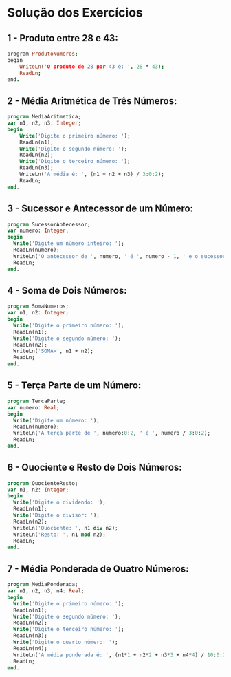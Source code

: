 # Solução dos Exercícios  
## 1 - Produto entre 28 e 43:  
```prolog
program ProdutoNumeros;  
begin  
    WriteLn('O produto de 28 por 43 é: ', 28 * 43);  
    ReadLn;  
end.  
```
## 2 - Média Aritmética de Três Números:  
```pascal
program MediaAritmetica;  
var n1, n2, n3: Integer;  
begin  
    Write('Digite o primeiro número: ');  
    ReadLn(n1);  
    Write('Digite o segundo número: ');  
    ReadLn(n2);  
    Write('Digite o terceiro número: ');  
    ReadLn(n3);  
    WriteLn('A média é: ', (n1 + n2 + n3) / 3:0:2);  
    ReadLn;  
end.  
```
## 3 - Sucessor e Antecessor de um Número:
```pascal
program SucessorAntecessor;  
var numero: Integer;  
begin  
  Write('Digite um número inteiro: ');  
  ReadLn(numero);  
  WriteLn('O antecessor de ', numero, ' é ', numero - 1, ' e o sucessor é ', numero + 1);  
  ReadLn;  
end.  
```
## 4 - Soma de Dois Números:
```pascal
program SomaNumeros;  
var n1, n2: Integer;  
begin  
  Write('Digite o primeiro número: ');  
  ReadLn(n1);  
  Write('Digite o segundo número: ');  
  ReadLn(n2);  
  WriteLn('SOMA=', n1 + n2);  
  ReadLn;  
end.  
```
## 5 - Terça Parte de um Número:
```pascal
program TercaParte;  
var numero: Real;  
begin  
  Write('Digite um número: ');  
  ReadLn(numero);  
  WriteLn('A terça parte de ', numero:0:2, ' é ', numero / 3:0:2);  
  ReadLn;  
end.  
```
## 6 - Quociente e Resto de Dois Números:
```pascal
program QuocienteResto;  
var n1, n2: Integer;  
begin  
  Write('Digite o dividendo: ');  
  ReadLn(n1);  
  Write('Digite o divisor: ');  
  ReadLn(n2);  
  WriteLn('Quociente: ', n1 div n2);  
  WriteLn('Resto: ', n1 mod n2);  
  ReadLn;  
end.  
```
## 7 - Média Ponderada de Quatro Números:
```pascal
program MediaPonderada;
var n1, n2, n3, n4: Real;
begin
  Write('Digite o primeiro número: ');
  ReadLn(n1);
  Write('Digite o segundo número: ');
  ReadLn(n2);
  Write('Digite o terceiro número: ');
  ReadLn(n3);
  Write('Digite o quarto número: ');
  ReadLn(n4);
  WriteLn('A média ponderada é: ', (n1*1 + n2*2 + n3*3 + n4*4) / 10:0:2);
  ReadLn;
end.
```
